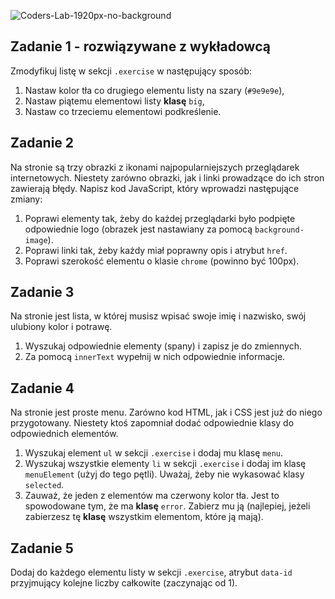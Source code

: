 ![Coders-Lab-1920px-no-background](https://user-images.githubusercontent.com/30623667/104709387-2b7ac180-571f-11eb-9b94-517aa6d501c9.png)



## Zadanie 1 - rozwiązywane z wykładowcą

Zmodyfikuj listę w sekcji `.exercise` w następujący sposób:

1. Nastaw kolor tła co drugiego elementu listy na szary (`#9e9e9e`),
2. Nastaw piątemu elementowi listy **klasę** ```big```,
3. Nastaw co trzeciemu elementowi podkreślenie.



## Zadanie 2

Na stronie są trzy obrazki z ikonami najpopularniejszych przeglądarek internetowych. Niestety zarówno obrazki, jak i linki prowadzące do ich stron zawierają błędy.
Napisz kod JavaScript, który wprowadzi następujące zmiany:

1. Poprawi elementy tak, żeby do każdej przeglądarki było podpięte odpowiednie logo (obrazek jest nastawiany za pomocą ```background-image```).
2. Poprawi linki tak, żeby każdy miał poprawny opis i atrybut ```href```.
3. Poprawi szerokość elementu o klasie ```chrome``` (powinno być 100px).


## Zadanie 3

Na stronie jest lista, w której musisz wpisać swoje imię i nazwisko, swój ulubiony kolor i potrawę.
1. Wyszukaj odpowiednie elementy (spany) i zapisz je do  zmiennych.
2. Za pomocą ```innerText``` wypełnij w nich odpowiednie informacje.



## Zadanie 4

Na stronie jest proste menu. Zarówno kod HTML, jak i CSS jest już do niego przygotowany. Niestety ktoś zapomniał dodać odpowiednie klasy do odpowiednich elementów.
1. Wyszukaj element `ul` w sekcji `.exercise` i dodaj mu klasę `menu`.
2. Wyszukaj wszystkie elementy `li` w sekcji `.exercise` i dodaj im klasę ```menuElement``` (użyj do tego pętli). Uważaj, żeby nie wykasować klasy ```selected```.
3. Zauważ, że jeden z elementów ma czerwony kolor tła. Jest to spowodowane tym, że ma **klasę** ```error```. Zabierz mu ją (najlepiej, jeżeli zabierzesz tę **klasę** wszystkim elementom, które ją mają).



## Zadanie 5

Dodaj do każdego elementu listy w sekcji `.exercise`, atrybut ```data-id``` przyjmujący kolejne liczby całkowite (zaczynając od 1).

